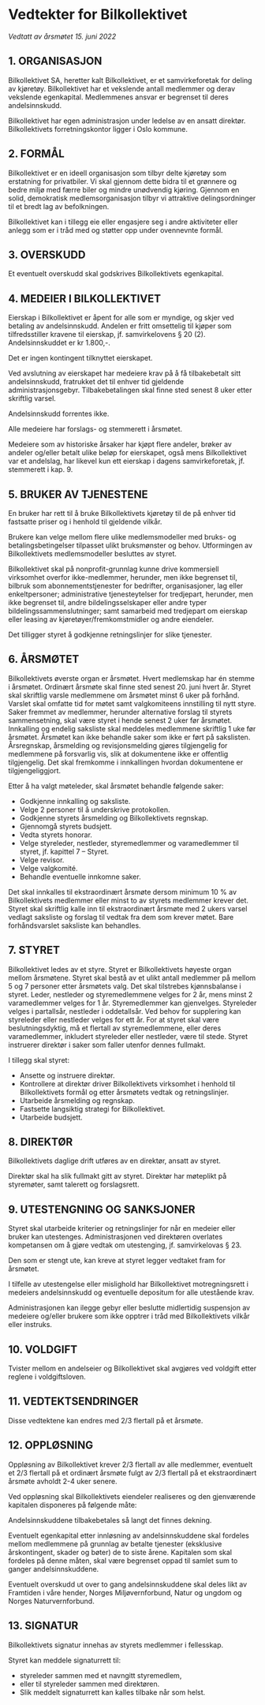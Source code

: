 Vedtekter for Bilkollektivet
============================

_Vedtatt av årsmøtet 15. juni 2022_

## 1. ORGANISASJON

Bilkollektivet SA, heretter kalt Bilkollektivet, er et samvirkeforetak for
deling av kjøretøy. Bilkollektivet har et vekslende antall medlemmer og derav
vekslende egenkapital. Medlemmenes ansvar er begrenset til deres andelsinnskudd.

Bilkollektivet har egen administrasjon under ledelse av en ansatt direktør.
Bilkollektivets forretningskontor ligger i Oslo kommune.


## 2. FORMÅL

Bilkollektivet er en ideell organisasjon som tilbyr delte kjøretøy som
erstatning for privatbiler. Vi skal gjennom dette bidra til et grønnere og bedre
miljø med færre biler og mindre unødvendig kjøring. Gjennom en solid,
demokratisk medlemsorganisasjon tilbyr vi attraktive delingsordninger til et
bredt lag av befolkningen.

Bilkollektivet kan i tillegg eie eller engasjere seg i andre aktiviteter eller
anlegg som er i tråd med og støtter opp under ovennevnte formål.


## 3. OVERSKUDD

Et eventuelt overskudd skal godskrives Bilkollektivets egenkapital.


## 4. MEDEIER I BILKOLLEKTIVET

Eierskap i Bilkollektivet er åpent for alle som er myndige, og skjer ved
betaling av andelsinnskudd. Andelen er fritt omsettelig til kjøper som
tilfredsstiller kravene til eierskap, jf. samvirkelovens § 20 (2).
Andelsinnskuddet er kr 1.800,-.

Det er ingen kontingent tilknyttet eierskapet.

Ved avslutning av eierskapet har medeiere krav på å få tilbakebetalt sitt
andelsinnskudd, fratrukket det til enhver tid gjeldende administrasjonsgebyr.
Tilbakebetalingen skal finne sted senest 8 uker etter skriftlig varsel.

Andelsinnskudd forrentes ikke.

Alle medeiere har forslags- og stemmerett i årsmøtet.

Medeiere som av historiske årsaker har kjøpt flere andeler, brøker av andeler
og/eller betalt ulike beløp for eierskapet, også mens Bilkollektivet var et
andelslag, har likevel kun ett eierskap i dagens samvirkeforetak, jf. stemmerett
i kap. 9.


## 5. BRUKER AV TJENESTENE

En bruker har rett til å bruke Bilkollektivets kjøretøy til de på enhver tid
fastsatte priser og i henhold til gjeldende vilkår.

Brukere kan velge mellom flere ulike medlemsmodeller med bruks- og
betalingsbetingelser tilpasset ulikt bruksmønster og behov. Utformingen av
Bilkollektivets medlemsmodeller besluttes av styret.

Bilkollektivet skal på nonprofit-grunnlag kunne drive kommersiell virksomhet
overfor ikke-medlemmer, herunder, men ikke begrenset til, bilbruk som
abonnementstjenester for bedrifter, organisasjoner, lag eller enkeltpersoner;
administrative tjenesteytelser for tredjepart, herunder, men ikke begrenset til,
andre bildelingsselskaper eller andre typer bildelingssammenslutninger; samt
samarbeid med tredjepart om eierskap eller leasing av kjøretøyer/fremkomstmidler
og andre eiendeler.

Det tilligger styret å godkjenne retningslinjer for slike tjenester.


## 6. ÅRSMØTET

Bilkollektivets øverste organ er årsmøtet. Hvert medlemskap har én stemme i
årsmøtet. Ordinært årsmøte skal finne sted senest 20. juni hvert år. Styret skal
skriftlig varsle medlemmene om årsmøtet minst 6 uker på forhånd. Varslet skal
omfatte tid for møtet samt valgkomiteens innstilling til nytt styre. Saker
fremmet av medlemmer, herunder alternative forslag til styrets sammensetning,
skal være styret i hende senest 2 uker før årsmøtet. Innkalling og endelig
saksliste skal meddeles medlemmene skriftlig 1 uke før årsmøtet. Årsmøtet kan
ikke behandle saker som ikke er ført på sakslisten. Årsregnskap, årsmelding og
revisjonsmelding gjøres tilgjengelig for medlemmene på forsvarlig vis, slik at
dokumentene ikke er offentlig tilgjengelig. Det skal fremkomme i innkallingen
hvordan dokumentene er tilgjengeliggjort.

Etter å ha valgt møteleder, skal årsmøtet behandle følgende saker:

* Godkjenne innkalling og saksliste.
* Velge 2 personer til å underskrive protokollen.
* Godkjenne styrets årsmelding og Bilkollektivets regnskap.
* Gjennomgå styrets budsjett.
* Vedta styrets honorar.
* Velge styreleder, nestleder, styremedlemmer og varamedlemmer til styret, jf.
  kapittel 7 – Styret.
* Velge revisor.
* Velge valgkomité.
* Behandle eventuelle innkomne saker.

Det skal innkalles til ekstraordinært årsmøte dersom minimum 10 % av
Bilkollektivets medlemmer eller minst to av styrets medlemmer krever det. Styret
skal skriftlig kalle inn til ekstraordinært årsmøte med 2 ukers varsel vedlagt
saksliste og forslag til vedtak fra dem som krever møtet. Bare forhåndsvarslet
saksliste kan behandles.


## 7. STYRET

Bilkollektivet ledes av et styre. Styret er Bilkollektivets høyeste organ mellom
årsmøtene. Styret skal bestå av et ulikt antall medlemmer på mellom 5 og 7
personer etter årsmøtets valg. Det skal tilstrebes kjønnsbalanse i styret.
Leder, nestleder og styremedlemmene velges for 2 år, mens minst 2 varamedlemmer
velges for 1 år. Styremedlemmer kan gjenvelges. Styreleder velges i partallsår,
nestleder i oddetallsår. Ved behov for supplering kan styreleder eller nestleder
velges for ett år. For at styret skal være beslutningsdyktig, må et flertall av
styremedlemmene, eller deres varamedlemmer, inkludert styreleder eller
nestleder, være til stede. Styret instruerer direktør i saker som faller utenfor
dennes fullmakt.

I tillegg skal styret:

* Ansette og instruere direktør.
* Kontrollere at direktør driver Bilkollektivets virksomhet i henhold til
  Bilkollektivets formål og etter årsmøtets vedtak og retningslinjer.
* Utarbeide årsmelding og regnskap.
* Fastsette langsiktig strategi for Bilkollektivet.
* Utarbeide budsjett.


## 8. DIREKTØR

Bilkollektivets daglige drift utføres av en direktør, ansatt av styret.

Direktør skal ha slik fullmakt gitt av styret. Direktør har møteplikt på
styremøter, samt talerett og forslagsrett.


## 9. UTESTENGNING OG SANKSJONER

Styret skal utarbeide kriterier og retningslinjer for når en medeier eller
bruker kan utestenges. Administrasjonen ved direktøren overlates kompetansen om
å gjøre vedtak om utestenging, jf. samvirkelovas § 23.

Den som er stengt ute, kan kreve at styret legger vedtaket fram for årsmøtet.

I tilfelle av utestengelse eller mislighold har Bilkollektivet motregningsrett i
medeiers andelsinnskudd og eventuelle depositum for alle utestående krav.

Administrasjonen kan ilegge gebyr eller beslutte midlertidig suspensjon av
medeiere og/eller brukere som ikke opptrer i tråd med Bilkollektivets vilkår
eller instruks.


## 10. VOLDGIFT

Tvister mellom en andelseier og Bilkollektivet skal avgjøres ved voldgift etter
reglene i voldgiftsloven.


## 11. VEDTEKTSENDRINGER

Disse vedtektene kan endres med 2/3 flertall på et årsmøte.


## 12. OPPLØSNING

Oppløsning av Bilkollektivet krever 2/3 flertall av alle medlemmer, eventuelt et
2/3 flertall på et ordinært årsmøte fulgt av 2/3 flertall på et ekstraordinært
årsmøte avholdt 2-4 uker senere.

Ved oppløsning skal Bilkollektivets eiendeler realiseres og den gjenværende
kapitalen disponeres på følgende måte:

Andelsinnskuddene tilbakebetales så langt det finnes dekning.

Eventuelt egenkapital etter innløsning av andelsinnskuddene skal fordeles mellom
medlemmene på grunnlag av betalte tjenester (eksklusive årskontingent, skader og
bøter) de to siste årene. Kapitalen som skal fordeles på denne måten, skal være
begrenset oppad til samlet sum to ganger andelsinnskuddene.

Eventuelt overskudd ut over to gang andelsinnskuddene skal deles likt av
Framtiden i våre hender, Norges Miljøvernforbund, Natur og ungdom og Norges
Naturvernforbund.


## 13. SIGNATUR

Bilkollektivets signatur innehas av styrets medlemmer i fellesskap.

Styret kan meddele signaturrett til:

* styreleder sammen med et navngitt styremedlem,
* eller til styreleder sammen med direktøren.
* Slik meddelt signaturrett kan kalles tilbake når som helst.
